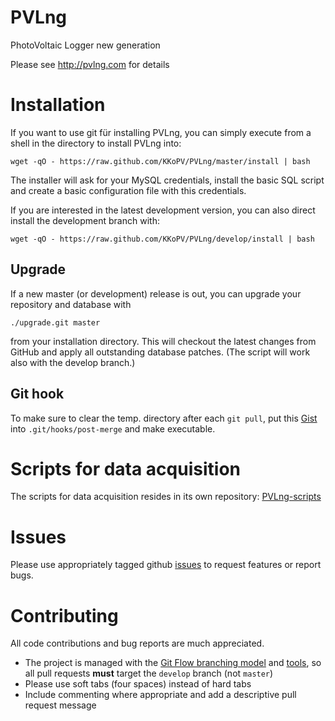 # PVLng

PhotoVoltaic Logger new generation

Please see http://pvlng.com for details

# Installation

If you want to use git für installing PVLng, you can simply execute from a shell in the directory to install PVLng into:

```
wget -qO - https://raw.github.com/KKoPV/PVLng/master/install | bash
```

The installer will ask for your MySQL credentials, install the basic SQL script and create a basic configuration file with this credentials.

If you are interested in the latest development version, you can also direct install the development branch with:

```
wget -qO - https://raw.github.com/KKoPV/PVLng/develop/install | bash
```

## Upgrade

If a new master (or development) release is out, you can upgrade your repository and database with

```
./upgrade.git master
```

from your installation directory. This will checkout the latest changes from GitHub and apply all outstanding database patches.
(The script will work also with the develop branch.)

## Git hook

To make sure to clear the temp. directory after each `git pull`, put this [Gist](https://gist.github.com/K-Ko/e7c01e0c7490ee4352fb) into `.git/hooks/post-merge` and make executable.

# Scripts for data acquisition

The scripts for data acquisition resides in its own repository: [PVLng-scripts](https://github.com/KKoPV/PVLng-scripts)

# Issues

Please use appropriately tagged github [issues](https://github.com/KKoPV/PVLng/issues) to request features or report bugs.

# Contributing

All code contributions and bug reports are much appreciated.

 - The project is managed with the [Git Flow branching model](http://nvie.com/posts/a-successful-git-branching-model/) and [tools](https://github.com/nvie/gitflow), so all pull requests **must** target the `develop` branch (not `master`)
 - Please use soft tabs (four spaces) instead of hard tabs
 - Include commenting where appropriate and add a descriptive pull request message
